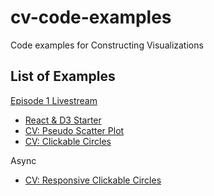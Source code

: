# cv-code-examples
Code examples for Constructing Visualizations

## List of Examples

[Episode 1 Livestream](https://www.youtube.com/watch?v=CQKryyoHFtY&t=705s)

 * [React & D3 Starter](https://vizhub.com/curran/af4eae2518314efa99b9510ae9ed080e)
 * [CV: Pseudo Scatter Plot](https://vizhub.com/curran/108af506958140dead7c7e0dc9d4ddbb)
 * [CV: Clickable Circles](https://vizhub.com/curran/88daf926760143b5b3c3c03f293addab)

Async

 * [CV: Responsive Clickable Circles](https://vizhub.com/curran/f29e4b974b4748a494398f2ea64a09ce)
